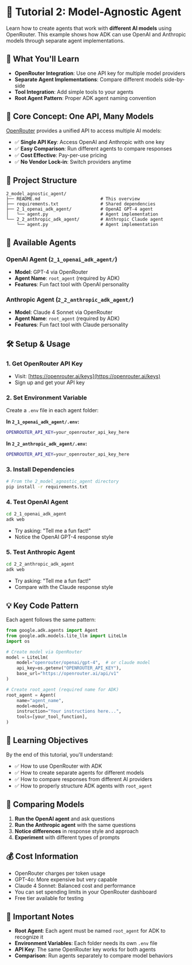 # 🎯 Tutorial 2: Model-Agnostic Agent

Learn how to create agents that work with **different AI models** using OpenRouter. This example shows how ADK can use OpenAI and Anthropic models through separate agent implementations.

## 🎯 What You'll Learn

- **OpenRouter Integration**: Use one API key for multiple model providers
- **Separate Agent Implementations**: Compare different models side-by-side
- **Tool Integration**: Add simple tools to your agents
- **Root Agent Pattern**: Proper ADK agent naming convention

## 🧠 Core Concept: One API, Many Models

[OpenRouter](https://openrouter.ai/) provides a unified API to access multiple AI models:
- ✅ **Single API Key**: Access OpenAI and Anthropic with one key
- ✅ **Easy Comparison**: Run different agents to compare responses
- ✅ **Cost Effective**: Pay-per-use pricing
- ✅ **No Vendor Lock-in**: Switch providers anytime

## 📁 Project Structure

```
2_model_agnostic_agent/
├── README.md                       # This overview
├── requirements.txt                # Shared dependencies
├── 2_1_openai_adk_agent/           # OpenAI GPT-4 agent
│   └── agent.py                    # Agent implementation
└── 2_2_anthropic_adk_agent/        # Anthropic Claude agent
    └── agent.py                    # Agent implementation
```

## 🔧 Available Agents

### **OpenAI Agent** (`2_1_openai_adk_agent/`)
- **Model**: GPT-4 via OpenRouter
- **Agent Name**: `root_agent` (required by ADK)
- **Features**: Fun fact tool with OpenAI personality

### **Anthropic Agent** (`2_2_anthropic_adk_agent/`)
- **Model**: Claude 4 Sonnet via OpenRouter
- **Agent Name**: `root_agent` (required by ADK)
- **Features**: Fun fact tool with Claude personality

## 🛠️ Setup & Usage

### 1. **Get OpenRouter API Key**
- Visit: [https://openrouter.ai/keys](https://openrouter.ai/keys)
- Sign up and get your API key

### 2. **Set Environment Variable**
Create a `.env` file in each agent folder:

**In `2_1_openai_adk_agent/.env`:**
```bash
OPENROUTER_API_KEY=your_openrouter_api_key_here
```

**In `2_2_anthropic_adk_agent/.env`:**
```bash
OPENROUTER_API_KEY=your_openrouter_api_key_here
```

### 3. **Install Dependencies**
```bash
# From the 2_model_agnostic_agent directory
pip install -r requirements.txt
```

### 4. **Test OpenAI Agent**
```bash
cd 2_1_openai_adk_agent
adk web
```
- Try asking: "Tell me a fun fact!"
- Notice the OpenAI GPT-4 response style

### 5. **Test Anthropic Agent**
```bash
cd 2_2_anthropic_adk_agent
adk web
```
- Try asking: "Tell me a fun fact!"
- Compare with the Claude response style

## 💡 Key Code Pattern

Each agent follows the same pattern:

```python
from google.adk.agents import Agent
from google.adk.models.lite_llm import LiteLlm
import os

# Create model via OpenRouter
model = LiteLlm(
    model="openrouter/openai/gpt-4",  # or claude model
    api_key=os.getenv("OPENROUTER_API_KEY"),
    base_url="https://openrouter.ai/api/v1"
)

# Create root_agent (required name for ADK)
root_agent = Agent(
    name="agent_name",
    model=model,
    instruction="Your instructions here...",
    tools=[your_tool_function],
)
```

## 🎯 Learning Objectives

By the end of this tutorial, you'll understand:
- ✅ How to use OpenRouter with ADK
- ✅ How to create separate agents for different models
- ✅ How to compare responses from different AI providers
- ✅ How to properly structure ADK agents with `root_agent`

## 🔄 Comparing Models

1. **Run the OpenAI agent** and ask questions
2. **Run the Anthropic agent** with the same questions
3. **Notice differences** in response style and approach
4. **Experiment** with different types of prompts

## 💰 Cost Information

- OpenRouter charges per token usage
- GPT-4o: More expensive but very capable
- Claude 4 Sonnet: Balanced cost and performance
- You can set spending limits in your OpenRouter dashboard
- Free tier available for testing

## 🚨 Important Notes

- **Root Agent**: Each agent must be named `root_agent` for ADK to recognize it
- **Environment Variables**: Each folder needs its own `.env` file
- **API Key**: The same OpenRouter key works for both agents
- **Comparison**: Run agents separately to compare model behaviors